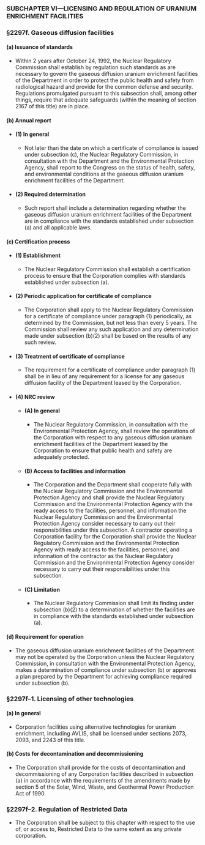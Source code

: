 ### SUBCHAPTER VI—LICENSING AND REGULATION OF URANIUM ENRICHMENT FACILITIES

### §2297f. Gaseous diffusion facilities
#### (a) Issuance of standards
* Within 2 years after October 24, 1992, the Nuclear Regulatory Commission shall establish by regulation such standards as are necessary to govern the gaseous diffusion uranium enrichment facilities of the Department in order to protect the public health and safety from radiological hazard and provide for the common defense and security. Regulations promulgated pursuant to this subsection shall, among other things, require that adequate safeguards (within the meaning of section 2167 of this title) are in place.

#### (b) Annual report
* #### (1) In general
  * Not later than the date on which a certificate of compliance is issued under subsection (c), the Nuclear Regulatory Commission, in consultation with the Department and the Environmental Protection Agency, shall report to the Congress on the status of health, safety, and environmental conditions at the gaseous diffusion uranium enrichment facilities of the Department.

* #### (2) Required determination
  * Such report shall include a determination regarding whether the gaseous diffusion uranium enrichment facilities of the Department are in compliance with the standards established under subsection (a) and all applicable laws.

#### (c) Certification process
* #### (1) Establishment
  * The Nuclear Regulatory Commission shall establish a certification process to ensure that the Corporation complies with standards established under subsection (a).

* #### (2) Periodic application for certificate of compliance
  * The Corporation shall apply to the Nuclear Regulatory Commission for a certificate of compliance under paragraph (1) periodically, as determined by the Commission, but not less than every 5 years. The Commission shall review any such application and any determination made under subsection (b)(2) shall be based on the results of any such review.

* #### (3) Treatment of certificate of compliance
  * The requirement for a certificate of compliance under paragraph (1) shall be in lieu of any requirement for a license for any gaseous diffusion facility of the Department leased by the Corporation.

* #### (4) NRC review
  * #### (A) In general
    * The Nuclear Regulatory Commission, in consultation with the Environmental Protection Agency, shall review the operations of the Corporation with respect to any gaseous diffusion uranium enrichment facilities of the Department leased by the Corporation to ensure that public health and safety are adequately protected.

  * #### (B) Access to facilities and information
    * The Corporation and the Department shall cooperate fully with the Nuclear Regulatory Commission and the Environmental Protection Agency and shall provide the Nuclear Regulatory Commission and the Environmental Protection Agency with the ready access to the facilities, personnel, and information the Nuclear Regulatory Commission and the Environmental Protection Agency consider necessary to carry out their responsibilities under this subsection. A contractor operating a Corporation facility for the Corporation shall provide the Nuclear Regulatory Commission and the Environmental Protection Agency with ready access to the facilities, personnel, and information of the contractor as the Nuclear Regulatory Commission and the Environmental Protection Agency consider necessary to carry out their responsibilities under this subsection.

  * #### (C) Limitation
    * The Nuclear Regulatory Commission shall limit its finding under subsection (b)(2) to a determination of whether the facilities are in compliance with the standards established under subsection (a).

#### (d) Requirement for operation
* The gaseous diffusion uranium enrichment facilities of the Department may not be operated by the Corporation unless the Nuclear Regulatory Commission, in consultation with the Environmental Protection Agency, makes a determination of compliance under subsection (b) or approves a plan prepared by the Department for achieving compliance required under subsection (b).

### §2297f–1. Licensing of other technologies
#### (a) In general
* Corporation facilities using alternative technologies for uranium enrichment, including AVLIS, shall be licensed under sections 2073, 2093, and 2243 of this title.

#### (b) Costs for decontamination and decommissioning
* The Corporation shall provide for the costs of decontamination and decommissioning of any Corporation facilities described in subsection (a) in accordance with the requirements of the amendments made by section 5 of the Solar, Wind, Waste, and Geothermal Power Production Act of 1990.

### §2297f–2. Regulation of Restricted Data
* The Corporation shall be subject to this chapter with respect to the use of, or access to, Restricted Data to the same extent as any private corporation.